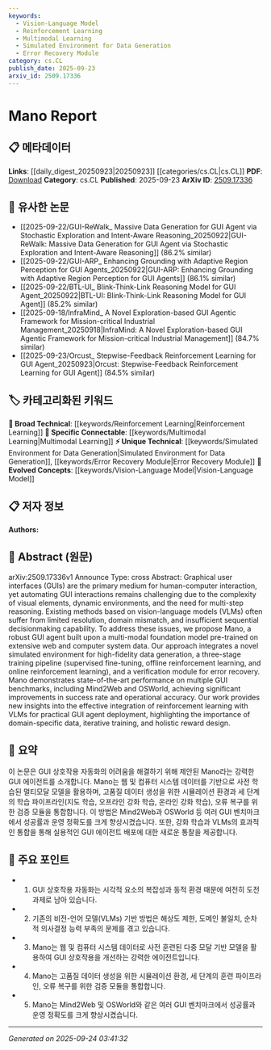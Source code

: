 ```yaml
---
keywords:
  - Vision-Language Model
  - Reinforcement Learning
  - Multimodal Learning
  - Simulated Environment for Data Generation
  - Error Recovery Module
category: cs.CL
publish_date: 2025-09-23
arxiv_id: 2509.17336
---
```


<!-- KEYWORD_LINKING_METADATA:
{
  "processed_timestamp": "2025-09-24T03:41:32.794732",
  "vocabulary_version": "1.0",
  "selected_keywords": [
    "Vision-Language Model",
    "Reinforcement Learning",
    "Multimodal Learning",
    "Simulated Environment for Data Generation",
    "Error Recovery Module"
  ],
  "rejected_keywords": [],
  "similarity_scores": {
    "Vision-Language Model": 0.85,
    "Reinforcement Learning": 0.8,
    "Multimodal Learning": 0.79,
    "Simulated Environment for Data Generation": 0.75,
    "Error Recovery Module": 0.78
  },
  "extraction_method": "AI_prompt_based",
  "budget_applied": true,
  "candidates_json": {
    "candidates": [
      {
        "surface": "Vision-Language Models",
        "canonical": "Vision-Language Model",
        "aliases": [
          "VLMs"
        ],
        "category": "evolved_concepts",
        "rationale": "Vision-Language Models are central to the paper's discussion on GUI interaction, linking it to recent advancements in multimodal AI.",
        "novelty_score": 0.45,
        "connectivity_score": 0.88,
        "specificity_score": 0.7,
        "link_intent_score": 0.85
      },
      {
        "surface": "Reinforcement Learning",
        "canonical": "Reinforcement Learning",
        "aliases": [
          "RL"
        ],
        "category": "broad_technical",
        "rationale": "Reinforcement Learning is a key methodology in the paper, connecting it to a wide range of AI applications and research.",
        "novelty_score": 0.3,
        "connectivity_score": 0.9,
        "specificity_score": 0.65,
        "link_intent_score": 0.8
      },
      {
        "surface": "Multimodal Foundation Model",
        "canonical": "Multimodal Learning",
        "aliases": [
          "Multimodal Models"
        ],
        "category": "specific_connectable",
        "rationale": "The concept of a Multimodal Foundation Model is crucial for understanding the integration of different data types in the paper.",
        "novelty_score": 0.55,
        "connectivity_score": 0.82,
        "specificity_score": 0.78,
        "link_intent_score": 0.79
      },
      {
        "surface": "Simulated Environment",
        "canonical": "Simulated Environment for Data Generation",
        "aliases": [
          "Simulation Environment"
        ],
        "category": "unique_technical",
        "rationale": "The simulated environment is a novel aspect of the paper, enhancing data generation for training GUI agents.",
        "novelty_score": 0.65,
        "connectivity_score": 0.7,
        "specificity_score": 0.8,
        "link_intent_score": 0.75
      },
      {
        "surface": "Error Recovery Module",
        "canonical": "Error Recovery Module",
        "aliases": [
          "Verification Module"
        ],
        "category": "unique_technical",
        "rationale": "The error recovery module is a unique feature that supports the robustness of the GUI agent, linking to error handling research.",
        "novelty_score": 0.68,
        "connectivity_score": 0.65,
        "specificity_score": 0.82,
        "link_intent_score": 0.78
      }
    ],
    "ban_list_suggestions": [
      "GUI",
      "performance",
      "method"
    ]
  },
  "decisions": [
    {
      "candidate_surface": "Vision-Language Models",
      "resolved_canonical": "Vision-Language Model",
      "decision": "linked",
      "scores": {
        "novelty": 0.45,
        "connectivity": 0.88,
        "specificity": 0.7,
        "link_intent": 0.85
      }
    },
    {
      "candidate_surface": "Reinforcement Learning",
      "resolved_canonical": "Reinforcement Learning",
      "decision": "linked",
      "scores": {
        "novelty": 0.3,
        "connectivity": 0.9,
        "specificity": 0.65,
        "link_intent": 0.8
      }
    },
    {
      "candidate_surface": "Multimodal Foundation Model",
      "resolved_canonical": "Multimodal Learning",
      "decision": "linked",
      "scores": {
        "novelty": 0.55,
        "connectivity": 0.82,
        "specificity": 0.78,
        "link_intent": 0.79
      }
    },
    {
      "candidate_surface": "Simulated Environment",
      "resolved_canonical": "Simulated Environment for Data Generation",
      "decision": "linked",
      "scores": {
        "novelty": 0.65,
        "connectivity": 0.7,
        "specificity": 0.8,
        "link_intent": 0.75
      }
    },
    {
      "candidate_surface": "Error Recovery Module",
      "resolved_canonical": "Error Recovery Module",
      "decision": "linked",
      "scores": {
        "novelty": 0.68,
        "connectivity": 0.65,
        "specificity": 0.82,
        "link_intent": 0.78
      }
    }
  ]
}
-->

# Mano Report

## 📋 메타데이터

**Links**: [[daily_digest_20250923|20250923]] [[categories/cs.CL|cs.CL]]
**PDF**: [Download](https://arxiv.org/pdf/2509.17336.pdf)
**Category**: cs.CL
**Published**: 2025-09-23
**ArXiv ID**: [2509.17336](https://arxiv.org/abs/2509.17336)

## 🔗 유사한 논문
- [[2025-09-22/GUI-ReWalk_ Massive Data Generation for GUI Agent via Stochastic Exploration and Intent-Aware Reasoning_20250922|GUI-ReWalk: Massive Data Generation for GUI Agent via Stochastic Exploration and Intent-Aware Reasoning]] (86.2% similar)
- [[2025-09-22/GUI-ARP_ Enhancing Grounding with Adaptive Region Perception for GUI Agents_20250922|GUI-ARP: Enhancing Grounding with Adaptive Region Perception for GUI Agents]] (86.1% similar)
- [[2025-09-22/BTL-UI_ Blink-Think-Link Reasoning Model for GUI Agent_20250922|BTL-UI: Blink-Think-Link Reasoning Model for GUI Agent]] (85.2% similar)
- [[2025-09-18/InfraMind_ A Novel Exploration-based GUI Agentic Framework for Mission-critical Industrial Management_20250918|InfraMind: A Novel Exploration-based GUI Agentic Framework for Mission-critical Industrial Management]] (84.7% similar)
- [[2025-09-23/Orcust_ Stepwise-Feedback Reinforcement Learning for GUI Agent_20250923|Orcust: Stepwise-Feedback Reinforcement Learning for GUI Agent]] (84.5% similar)

## 🏷️ 카테고리화된 키워드
**🧠 Broad Technical**: [[keywords/Reinforcement Learning|Reinforcement Learning]]
**🔗 Specific Connectable**: [[keywords/Multimodal Learning|Multimodal Learning]]
**⚡ Unique Technical**: [[keywords/Simulated Environment for Data Generation|Simulated Environment for Data Generation]], [[keywords/Error Recovery Module|Error Recovery Module]]
**🚀 Evolved Concepts**: [[keywords/Vision-Language Model|Vision-Language Model]]

## 📋 저자 정보

**Authors:** 

## 📄 Abstract (원문)

arXiv:2509.17336v1 Announce Type: cross 
Abstract: Graphical user interfaces (GUIs) are the primary medium for human-computer interaction, yet automating GUI interactions remains challenging due to the complexity of visual elements, dynamic environments, and the need for multi-step reasoning. Existing methods based on vision-language models (VLMs) often suffer from limited resolution, domain mismatch, and insufficient sequential decisionmaking capability. To address these issues, we propose Mano, a robust GUI agent built upon a multi-modal foundation model pre-trained on extensive web and computer system data. Our approach integrates a novel simulated environment for high-fidelity data generation, a three-stage training pipeline (supervised fine-tuning, offline reinforcement learning, and online reinforcement learning), and a verification module for error recovery. Mano demonstrates state-of-the-art performance on multiple GUI benchmarks, including Mind2Web and OSWorld, achieving significant improvements in success rate and operational accuracy. Our work provides new insights into the effective integration of reinforcement learning with VLMs for practical GUI agent deployment, highlighting the importance of domain-specific data, iterative training, and holistic reward design.

## 📝 요약

이 논문은 GUI 상호작용 자동화의 어려움을 해결하기 위해 제안된 Mano라는 강력한 GUI 에이전트를 소개합니다. Mano는 웹 및 컴퓨터 시스템 데이터를 기반으로 사전 학습된 멀티모달 모델을 활용하며, 고품질 데이터 생성을 위한 시뮬레이션 환경과 세 단계의 학습 파이프라인(지도 학습, 오프라인 강화 학습, 온라인 강화 학습), 오류 복구를 위한 검증 모듈을 통합합니다. 이 방법은 Mind2Web과 OSWorld 등 여러 GUI 벤치마크에서 성공률과 운영 정확도를 크게 향상시켰습니다. 또한, 강화 학습과 VLMs의 효과적인 통합을 통해 실용적인 GUI 에이전트 배포에 대한 새로운 통찰을 제공합니다.

## 🎯 주요 포인트

- 1. GUI 상호작용 자동화는 시각적 요소의 복잡성과 동적 환경 때문에 여전히 도전 과제로 남아 있습니다.
- 2. 기존의 비전-언어 모델(VLMs) 기반 방법은 해상도 제한, 도메인 불일치, 순차적 의사결정 능력 부족의 문제를 겪고 있습니다.
- 3. Mano는 웹 및 컴퓨터 시스템 데이터로 사전 훈련된 다중 모달 기반 모델을 활용하여 GUI 상호작용을 개선하는 강력한 에이전트입니다.
- 4. Mano는 고품질 데이터 생성을 위한 시뮬레이션 환경, 세 단계의 훈련 파이프라인, 오류 복구를 위한 검증 모듈을 통합합니다.
- 5. Mano는 Mind2Web 및 OSWorld와 같은 여러 GUI 벤치마크에서 성공률과 운영 정확도를 크게 향상시켰습니다.


---

*Generated on 2025-09-24 03:41:32*